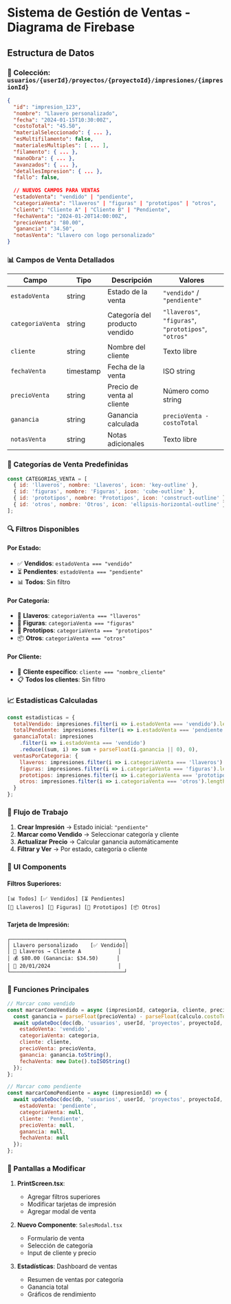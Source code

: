 # Sistema de Gestión de Ventas - Diagrama de Firebase

## Estructura de Datos

### 📁 Colección: `usuarios/{userId}/proyectos/{proyectoId}/impresiones/{impresionId}`

```json
{
  "id": "impresion_123",
  "nombre": "Llavero personalizado",
  "fecha": "2024-01-15T10:30:00Z",
  "costoTotal": "45.50",
  "materialSeleccionado": { ... },
  "esMultifilamento": false,
  "materialesMultiples": [ ... ],
  "filamento": { ... },
  "manoObra": { ... },
  "avanzados": { ... },
  "detallesImpresion": { ... },
  "fallo": false,
  
  // NUEVOS CAMPOS PARA VENTAS
  "estadoVenta": "vendido" | "pendiente",
  "categoriaVenta": "llaveros" | "figuras" | "prototipos" | "otros",
  "cliente": "Cliente A" | "Cliente B" | "Pendiente",
  "fechaVenta": "2024-01-20T14:00:00Z",
  "precioVenta": "80.00",
  "ganancia": "34.50",
  "notasVenta": "Llavero con logo personalizado"
}
```

### 📊 Campos de Venta Detallados

| Campo | Tipo | Descripción | Valores |
|-------|------|-------------|---------|
| `estadoVenta` | string | Estado de la venta | `"vendido"` / `"pendiente"` |
| `categoriaVenta` | string | Categoría del producto vendido | `"llaveros"`, `"figuras"`, `"prototipos"`, `"otros"` |
| `cliente` | string | Nombre del cliente | Texto libre |
| `fechaVenta` | timestamp | Fecha de la venta | ISO string |
| `precioVenta` | string | Precio de venta al cliente | Número como string |
| `ganancia` | string | Ganancia calculada | `precioVenta - costoTotal` |
| `notasVenta` | string | Notas adicionales | Texto libre |

### 🎯 Categorías de Venta Predefinidas

```javascript
const CATEGORIAS_VENTA = [
  { id: 'llaveros', nombre: 'Llaveros', icon: 'key-outline' },
  { id: 'figuras', nombre: 'Figuras', icon: 'cube-outline' },
  { id: 'prototipos', nombre: 'Prototipos', icon: 'construct-outline' },
  { id: 'otros', nombre: 'Otros', icon: 'ellipsis-horizontal-outline' }
];
```

### 🔍 Filtros Disponibles

#### Por Estado:
- ✅ **Vendidos**: `estadoVenta === "vendido"`
- ⏳ **Pendientes**: `estadoVenta === "pendiente"`
- 📊 **Todos**: Sin filtro

#### Por Categoría:
- 🔑 **Llaveros**: `categoriaVenta === "llaveros"`
- 🎲 **Figuras**: `categoriaVenta === "figuras"`
- 🔧 **Prototipos**: `categoriaVenta === "prototipos"`
- 📦 **Otros**: `categoriaVenta === "otros"`

#### Por Cliente:
- 👤 **Cliente específico**: `cliente === "nombre_cliente"`
- 📋 **Todos los clientes**: Sin filtro

### 📈 Estadísticas Calculadas

```javascript
const estadisticas = {
  totalVendido: impresiones.filter(i => i.estadoVenta === 'vendido').length,
  totalPendiente: impresiones.filter(i => i.estadoVenta === 'pendiente').length,
  gananciaTotal: impresiones
    .filter(i => i.estadoVenta === 'vendido')
    .reduce((sum, i) => sum + parseFloat(i.ganancia || 0), 0),
  ventasPorCategoria: {
    llaveros: impresiones.filter(i => i.categoriaVenta === 'llaveros').length,
    figuras: impresiones.filter(i => i.categoriaVenta === 'figuras').length,
    prototipos: impresiones.filter(i => i.categoriaVenta === 'prototipos').length,
    otros: impresiones.filter(i => i.categoriaVenta === 'otros').length
  }
};
```

### 🔄 Flujo de Trabajo

1. **Crear Impresión** → Estado inicial: `"pendiente"`
2. **Marcar como Vendido** → Seleccionar categoría y cliente
3. **Actualizar Precio** → Calcular ganancia automáticamente
4. **Filtrar y Ver** → Por estado, categoría o cliente

### 🎨 UI Components

#### Filtros Superiores:
```
[📊 Todos] [✅ Vendidos] [⏳ Pendientes]
[🔑 Llaveros] [🎲 Figuras] [🔧 Prototipos] [📦 Otros]
```

#### Tarjeta de Impresión:
```
┌─────────────────────────────────────┐
│ Llavero personalizado    [✅ Vendido]│
│ 🔑 Llaveros → Cliente A            │
│ 💰 $80.00 (Ganancia: $34.50)      │
│ 📅 20/01/2024                      │
└─────────────────────────────────────┘
```

### 🔧 Funciones Principales

```javascript
// Marcar como vendido
const marcarComoVendido = async (impresionId, categoria, cliente, precioVenta) => {
  const ganancia = parseFloat(precioVenta) - parseFloat(calculo.costoTotal);
  await updateDoc(doc(db, 'usuarios', userId, 'proyectos', proyectoId, 'impresiones', impresionId), {
    estadoVenta: 'vendido',
    categoriaVenta: categoria,
    cliente: cliente,
    precioVenta: precioVenta,
    ganancia: ganancia.toString(),
    fechaVenta: new Date().toISOString()
  });
};

// Marcar como pendiente
const marcarComoPendiente = async (impresionId) => {
  await updateDoc(doc(db, 'usuarios', userId, 'proyectos', proyectoId, 'impresiones', impresionId), {
    estadoVenta: 'pendiente',
    categoriaVenta: null,
    cliente: 'Pendiente',
    precioVenta: null,
    ganancia: null,
    fechaVenta: null
  });
};
```

### 📱 Pantallas a Modificar

1. **PrintScreen.tsx**:
   - Agregar filtros superiores
   - Modificar tarjetas de impresión
   - Agregar modal de venta

2. **Nuevo Componente**: `SalesModal.tsx`
   - Formulario de venta
   - Selección de categoría
   - Input de cliente y precio

3. **Estadísticas**: Dashboard de ventas
   - Resumen de ventas por categoría
   - Ganancia total
   - Gráficos de rendimiento 